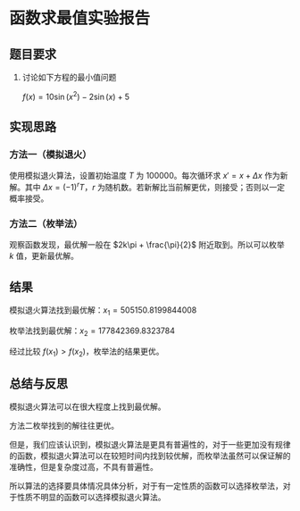 # 函数求最值实验报告

## 题目要求

1. 讨论如下方程的最小值问题

   $f(x) = 10\sin(x ^ 2) - 2\sin(x) + 5$

## 实现思路

### 方法一（模拟退火）

使用模拟退火算法，设置初始温度 $T$ 为 $100000$。每次循环求 $x' = x + \Delta x$ 作为新解。其中 $\Delta x = (-1) ^ {r} T$，$r$ 为随机数。若新解比当前解更优，则接受；否则以一定概率接受。

### 方法二（枚举法）

观察函数发现，最优解一般在 $2k\pi + \frac{\pi}{2}$ 附近取到。所以可以枚举 $k$ 值，更新最优解。

## 结果

模拟退火算法找到最优解：$x_1 = 505150.8199844008$

枚举法找到最优解：$x_2 = 177842369.8323784$

经过比较 $f(x_1) > f(x_2)$，枚举法的结果更优。

## 总结与反思

模拟退火算法可以在很大程度上找到最优解。

方法二枚举找到的解往往更优。

但是，我们应该认识到，模拟退火算法是更具有普遍性的，对于一些更加没有规律的函数，模拟退火算法可以在较短时间内找到较优解，而枚举法虽然可以保证解的准确性，但是复杂度过高，不具有普遍性。

所以算法的选择要具体情况具体分析，对于有一定性质的函数可以选择枚举法，对于性质不明显的函数可以选择模拟退火算法。